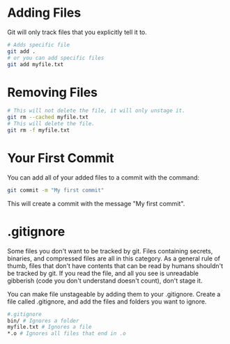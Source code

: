 # Adding Files
Git will only track files that you explicitly tell it to.
```sh
# Adds specific file
git add .
# or you can add specific files
git add myfile.txt
```

# Removing Files
```sh
# This will not delete the file, it will only unstage it.
git rm --cached myfile.txt 
# This will delete the file.
git rm -f myfile.txt 
```


# Your First Commit
You can add all of your added files to a commit with the command:
```sh
git commit -m "My first commit"
```
This will create a commit with the message "My first commit".

# .gitignore
Some files you don't want to be tracked by git. Files containing secrets, binaries, and compressed files are all in this category. As a general rule of thumb, files that don't have contents that can be read by humans shouldn't be tracked by git. If you read the file, and all you see is unreadable gibberish (code you don't understand doesn't count), don't stage it.

You can make file unstageable by adding them to your .gitignore. Create a file called .gitignore, and add the files and folders you want to ignore.

```sh
#.gitignore
bin/ # Ignores a folder
myfile.txt # Ignores a file
*.o # Ignores all files that end in .o
```